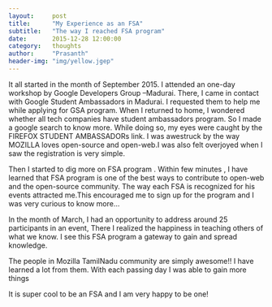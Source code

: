 ```yaml
---
layout:     post
title:      "My Experience as an FSA"
subtitle:   "The way I reached FSA program"
date:       2015-12-28 12:00:00
category:	thoughts
author:     "Prasanth"
header-img: "img/yellow.jgep"
---
```


<p>It all started in the month of September 2015. I attended an one-day workshop by Google Developers Group –Madurai. There, I came in contact with Google Student Ambassadors in Madurai. I requested  them to help me while applying for GSA program. When I returned to home, I  wondered whether all tech companies have student ambassadors program. So I made a google search to know more. While doing so, my eyes were caught by the FIREFOX STUDENT AMBASSADORs link. I was awestruck by the way MOZILLA loves open-source and open-web.I was also felt overjoyed when I saw the registration is very simple.</p>

<p>Then I started to dig more on FSA program . Within few minutes , I have learned that FSA program is one of the best ways to contribute to open-web and  the open-source community. The way each FSA is recognized  for his events attracted me.This encouraged me to sign up for the program and I was very curious to know more...</p>

<p>In the month of March, I had an opportunity to address around 25 participants in an event, There I realized the happiness in teaching others of what we know. I see this FSA program a gateway to gain and spread knowledge.</p>

<p>The people in Mozilla TamilNadu community are simply awesome!! I have learned a lot from them. With each passing day I was able to gain more things</p>

<p>It is super cool to be an FSA and I am very happy to be one!</p>

